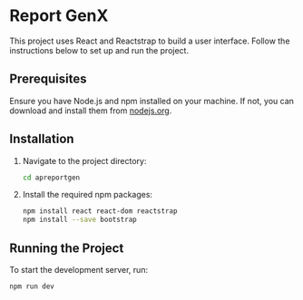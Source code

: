 # Report GenX

This project uses React and Reactstrap to build a user interface. Follow the instructions below to set up and run the project.

## Prerequisites

Ensure you have Node.js and npm installed on your machine. If not, you can download and install them from [nodejs.org](https://nodejs.org/).

## Installation

1. Navigate to the project directory:

    ```bash
    cd apreportgen
    ```

2. Install the required npm packages:

    ```bash
    npm install react react-dom reactstrap
    npm install --save bootstrap
    ```

## Running the Project

To start the development server, run:

```bash
npm run dev
